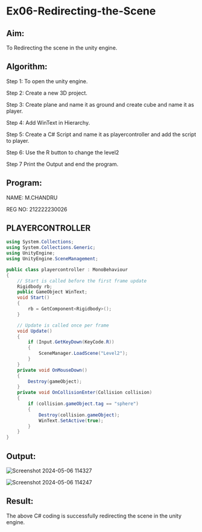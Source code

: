 # Ex06-Redirecting-the-Scene

## Aim:
To Redirecting the scene in the unity engine.

## Algorithm:
Step 1:
To open the unity engine.

Step 2:
Create a new 3D project.

Step 3:
Create plane and name it as ground and create cube and name it as player.

Step 4:
Add WinText in Hierarchy.

Step 5:
Create a C# Script and name it as playercontroller and add the script to player.

Step 6:
Use the R button to change the level2

Step 7
Print the Output and end the program.

## Program:
NAME: M.CHANDRU

REG NO: 212222230026
## PLAYERCONTROLLER
```C#
using System.Collections;
using System.Collections.Generic;
using UnityEngine;
using UnityEngine.SceneManagement;

public class playercontroller : MonoBehaviour
{
    // Start is called before the first frame update
    Rigidbody rb;
    public GameObject WinText;
    void Start()
    {
        rb = GetComponent<Rigidbody>();
    }

    // Update is called once per frame
    void Update()
    {
        if (Input.GetKeyDown(KeyCode.R))
        {
            SceneManager.LoadScene("Level2");
        }
    }
    private void OnMouseDown()
    {
        Destroy(gameObject);
    }
    private void OnCollisionEnter(Collision collision)
    {
        if (collision.gameObject.tag == "sphere")
        {
            Destroy(collision.gameObject);
            WinText.SetActive(true);
        }
    }
}
```
## Output:

![Screenshot 2024-05-06 114327](https://github.com/chandrumathiyazhagan/Ex06-Redirecting-the-Scene/assets/119393023/911b93b7-abcc-4e83-8c74-b24a02f18d50)

![Screenshot 2024-05-06 114247](https://github.com/chandrumathiyazhagan/Ex06-Redirecting-the-Scene/assets/119393023/af6c036b-c6aa-4c57-a726-2917111463f0)

## Result:

The above C# coding is successfully redirecting the scene in the unity engine.
